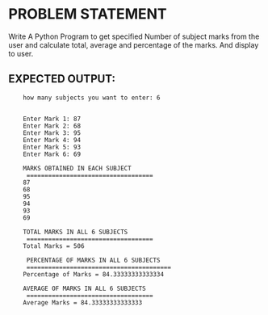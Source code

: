 # PROBLEM STATEMENT

Write A Python Program to get specified Number of subject marks from the user and calculate total, average and percentage of the marks. And display to user.

## EXPECTED OUTPUT:
        how many subjects you want to enter: 6


        Enter Mark 1: 87
        Enter Mark 2: 68
        Enter Mark 3: 95
        Enter Mark 4: 94
        Enter Mark 5: 93
        Enter Mark 6: 69

        MARKS OBTAINED IN EACH SUBJECT
         ===================================
        87
        68
        95
        94
        93
        69

        TOTAL MARKS IN ALL 6 SUBJECTS
         ===================================
        Total Marks = 506

         PERCENTAGE OF MARKS IN ALL 6 SUBJECTS
         ========================================
        Percentage of Marks = 84.33333333333334

        AVERAGE OF MARKS IN ALL 6 SUBJECTS
         ===================================
        Average Marks = 84.33333333333333